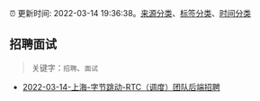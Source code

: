 :alarm_clock: 更新时间: 2022-03-14 19:36:38。[来源分类](../README.md)、[标签分类](../TAGS.md)、[时间分类](../TIMELINE.md)

## 招聘面试


> 关键字：`招聘`、`面试`



- [2022-03-14-上海-字节跳动-RTC（调度）团队后端招聘](https://www.v2ex.com/t/840344) 